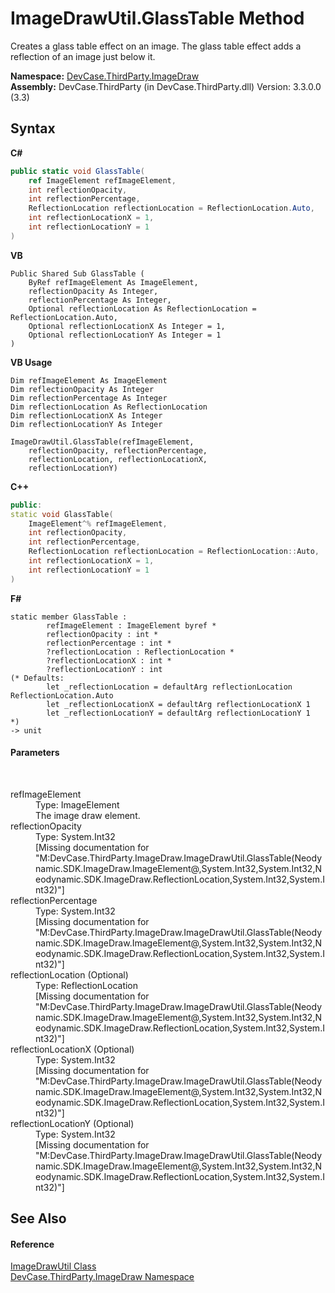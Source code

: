 # ImageDrawUtil.GlassTable Method 
 

Creates a glass table effect on an image. The glass table effect adds a reflection of an image just below it.

**Namespace:**&nbsp;<a href="N_DevCase_ThirdParty_ImageDraw">DevCase.ThirdParty.ImageDraw</a><br />**Assembly:**&nbsp;DevCase.ThirdParty (in DevCase.ThirdParty.dll) Version: 3.3.0.0 (3.3)

## Syntax

**C#**<br />
``` C#
public static void GlassTable(
	ref ImageElement refImageElement,
	int reflectionOpacity,
	int reflectionPercentage,
	ReflectionLocation reflectionLocation = ReflectionLocation.Auto,
	int reflectionLocationX = 1,
	int reflectionLocationY = 1
)
```

**VB**<br />
``` VB
Public Shared Sub GlassTable ( 
	ByRef refImageElement As ImageElement,
	reflectionOpacity As Integer,
	reflectionPercentage As Integer,
	Optional reflectionLocation As ReflectionLocation = ReflectionLocation.Auto,
	Optional reflectionLocationX As Integer = 1,
	Optional reflectionLocationY As Integer = 1
)
```

**VB Usage**<br />
``` VB Usage
Dim refImageElement As ImageElement
Dim reflectionOpacity As Integer
Dim reflectionPercentage As Integer
Dim reflectionLocation As ReflectionLocation
Dim reflectionLocationX As Integer
Dim reflectionLocationY As Integer

ImageDrawUtil.GlassTable(refImageElement, 
	reflectionOpacity, reflectionPercentage, 
	reflectionLocation, reflectionLocationX, 
	reflectionLocationY)
```

**C++**<br />
``` C++
public:
static void GlassTable(
	ImageElement^% refImageElement, 
	int reflectionOpacity, 
	int reflectionPercentage, 
	ReflectionLocation reflectionLocation = ReflectionLocation::Auto, 
	int reflectionLocationX = 1, 
	int reflectionLocationY = 1
)
```

**F#**<br />
``` F#
static member GlassTable : 
        refImageElement : ImageElement byref * 
        reflectionOpacity : int * 
        reflectionPercentage : int * 
        ?reflectionLocation : ReflectionLocation * 
        ?reflectionLocationX : int * 
        ?reflectionLocationY : int 
(* Defaults:
        let _reflectionLocation = defaultArg reflectionLocation ReflectionLocation.Auto
        let _reflectionLocationX = defaultArg reflectionLocationX 1
        let _reflectionLocationY = defaultArg reflectionLocationY 1
*)
-> unit 

```


#### Parameters
&nbsp;<dl><dt>refImageElement</dt><dd>Type: ImageElement<br />The image draw element.</dd><dt>reflectionOpacity</dt><dd>Type: System.Int32<br />\[Missing <param name="reflectionOpacity"/> documentation for "M:DevCase.ThirdParty.ImageDraw.ImageDrawUtil.GlassTable(Neodynamic.SDK.ImageDraw.ImageElement@,System.Int32,System.Int32,Neodynamic.SDK.ImageDraw.ReflectionLocation,System.Int32,System.Int32)"\]</dd><dt>reflectionPercentage</dt><dd>Type: System.Int32<br />\[Missing <param name="reflectionPercentage"/> documentation for "M:DevCase.ThirdParty.ImageDraw.ImageDrawUtil.GlassTable(Neodynamic.SDK.ImageDraw.ImageElement@,System.Int32,System.Int32,Neodynamic.SDK.ImageDraw.ReflectionLocation,System.Int32,System.Int32)"\]</dd><dt>reflectionLocation (Optional)</dt><dd>Type: ReflectionLocation<br />\[Missing <param name="reflectionLocation"/> documentation for "M:DevCase.ThirdParty.ImageDraw.ImageDrawUtil.GlassTable(Neodynamic.SDK.ImageDraw.ImageElement@,System.Int32,System.Int32,Neodynamic.SDK.ImageDraw.ReflectionLocation,System.Int32,System.Int32)"\]</dd><dt>reflectionLocationX (Optional)</dt><dd>Type: System.Int32<br />\[Missing <param name="reflectionLocationX"/> documentation for "M:DevCase.ThirdParty.ImageDraw.ImageDrawUtil.GlassTable(Neodynamic.SDK.ImageDraw.ImageElement@,System.Int32,System.Int32,Neodynamic.SDK.ImageDraw.ReflectionLocation,System.Int32,System.Int32)"\]</dd><dt>reflectionLocationY (Optional)</dt><dd>Type: System.Int32<br />\[Missing <param name="reflectionLocationY"/> documentation for "M:DevCase.ThirdParty.ImageDraw.ImageDrawUtil.GlassTable(Neodynamic.SDK.ImageDraw.ImageElement@,System.Int32,System.Int32,Neodynamic.SDK.ImageDraw.ReflectionLocation,System.Int32,System.Int32)"\]</dd></dl>

## See Also


#### Reference
<a href="T_DevCase_ThirdParty_ImageDraw_ImageDrawUtil">ImageDrawUtil Class</a><br /><a href="N_DevCase_ThirdParty_ImageDraw">DevCase.ThirdParty.ImageDraw Namespace</a><br />